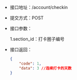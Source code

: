 * 接口地址：/account/checkin

* 提交方式：POST

* 接口参数：

  1.section\_id：打卡圈子编号

* 接口返回：

  ```json
  {
      "code": 1,
      "data": 3 //连续打卡的天数
  }
  ```



